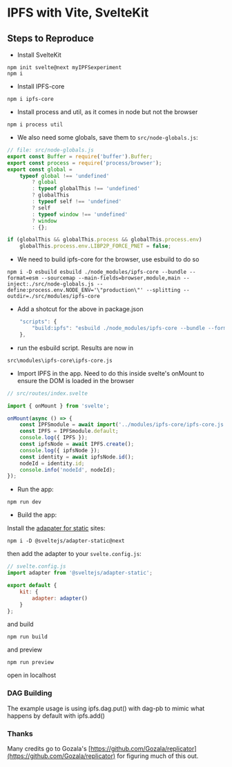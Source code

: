 # IPFS with Vite, SvelteKit

## Steps to Reproduce

- Install SvelteKit

```
npm init svelte@next myIPFSexperiment
npm i
```

- Install IPFS-core

`npm i ipfs-core`

- Install process and util, as it comes in node but not the browser

`npm i process util`

- We also need some globals, save them to `src/node-globals.js`:

```js
// file: src/node-globals.js
export const Buffer = require('buffer').Buffer;
export const process = require('process/browser');
export const global =
	typeof global !== 'undefined'
		? global
		: typeof globalThis !== 'undefined'
		? globalThis
		: typeof self !== 'undefined'
		? self
		: typeof window !== 'undefined'
		? window
		: {};

if (globalThis && globalThis.process && globalThis.process.env)
	globalThis.process.env.LIBP2P_FORCE_PNET = false;
```

- We need to build ipfs-core for the browser, use esbuild to do so

`npm i -D esbuild esbuild ./node_modules/ipfs-core --bundle --format=esm --sourcemap --main-fields=browser,module,main --inject:./src/node-globals.js --define:process.env.NODE_ENV='\"production\"' --splitting --outdir=./src/modules/ipfs-core`

- Add a shotcut for the above in package.json

```js
	"scripts": {
		"build:ipfs": "esbuild ./node_modules/ipfs-core --bundle --format=esm --sourcemap --main-fields=browser,module,main --inject:./src/node-globals.js --define:process.env.NODE_ENV='\"production\"' --splitting --outdir=./src/modules/ipfs-core"
	},
```

- run the esbuild script. Results are now in

`src\modules\ipfs-core\ipfs-core.js`

- Import IPFS in the app. Need to do this inside svelte's onMount to ensure the DOM is loaded in the browser

```js
// src/routes/index.svelte

import { onMount } from 'svelte';

onMount(async () => {
	const IPFSmodule = await import('../modules/ipfs-core/ipfs-core.js');
	const IPFS = IPFSmodule.default;
	console.log({ IPFS });
	const ipfsNode = await IPFS.create();
	console.log({ ipfsNode });
	const identity = await ipfsNode.id();
	nodeId = identity.id;
	console.info('nodeId', nodeId);
});
```

- Run the app:

```
npm run dev
```

- Build the app:

Install the [adapater for static](https://github.com/sveltejs/kit/tree/master/packages/adapter-static) sites:

```
npm i -D @sveltejs/adapter-static@next
```

then add the adapter to your `svelte.config.js`:

```js
// svelte.config.js
import adapter from '@sveltejs/adapter-static';

export default {
	kit: {
		adapter: adapter()
	}
};
```

and build

```
npm run build
```

and preview

```
npm run preview
```

open in localhost

### DAG Building

The example usage is using ipfs.dag.put() with dag-pb to mimic what happens by default with ipfs.add()

### Thanks

Many credits go to Gozala's [https://github.com/Gozala/replicator](https://github.com/Gozala/replicator) for figuring much of this out.
